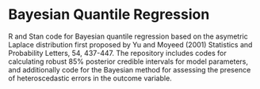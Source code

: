 # Bayesian Quantile Regression
R and Stan code for Bayesian quantile regression based on the asymetric Laplace distribution first proposed by Yu and Moyeed (2001) Statistics and Probability Letters, 54, 437-447.  The repository includes codes for calculating robust 85% posterior credible intervals for model parameters, and additionally code for the Bayesian method for assessing the presence of heteroscedastic errors in the outcome variable.
